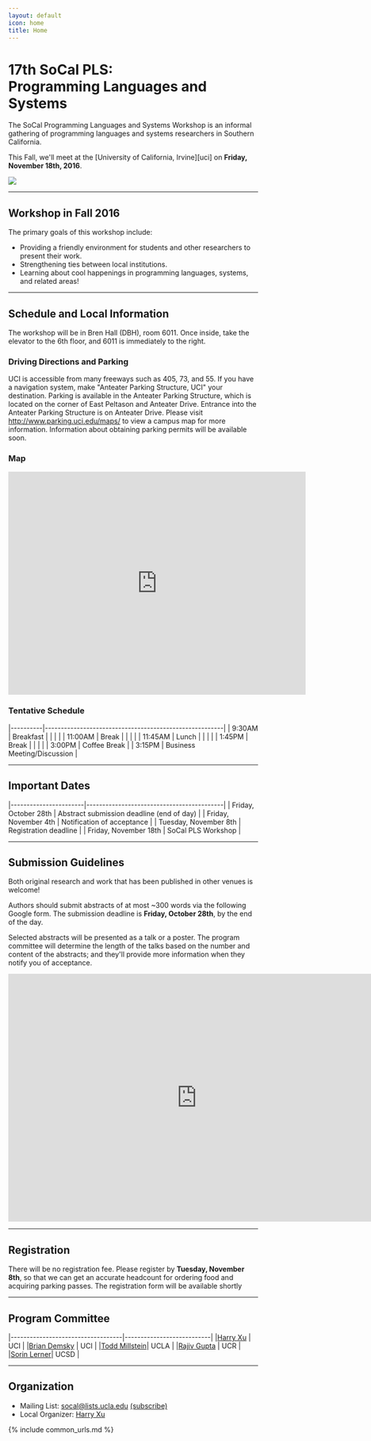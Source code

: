 ```yaml
---
layout: default
icon: home
title: Home
---
```


# 17th SoCal PLS: <br> Programming Languages and Systems

The SoCal Programming Languages and Systems Workshop is an informal gathering of
programming languages and systems researchers in Southern California.

This Fall, we'll meet at the [University of California, Irvine][uci] on
**Friday, November 18th, 2016**.

<img src="http://mindbodylab.bio.uci.edu/img/UCI%20Arial%20Photo%202.JPG">

---

## Workshop in Fall 2016

The primary goals of this workshop include:

* Providing a friendly environment for students and other researchers to present
  their work.
* Strengthening ties between local institutions.
* Learning about cool happenings in programming languages, systems, and related
  areas!

---

## Schedule and Local Information

The workshop will be in Bren Hall (DBH), room 6011. Once inside, take the elevator to the 6th floor, and 6011 is immediately to the right.

### Driving Directions and Parking
UCI is accessible from many freeways such as 405, 73, and 55. If you have a navigation system, make "Anteater Parking Structure, UCI" your destination. Parking is available in the Anteater Parking Structure, which is located on the corner of East Peltason and Anteater Drive. Entrance into the Anteater Parking Structure is on Anteater Drive. Please visit http://www.parking.uci.edu/maps/ to view a campus map for more information. Information about obtaining parking permits will be available soon.

### Map
<iframe src="https://www.google.com/maps/embed?pb=!1m18!1m12!1m3!1d415.1933709692728!2d-117.8380030984552!3d33.642986726913584!2m3!1f0!2f0!3f0!3m2!1i1024!2i768!4f13.1!3m3!1m2!1s0x80dcde05faa15f01%3A0x65d87c8c9fa12bc5!2sAnteater+Parking+Structure%2C+Irvine%2C+CA+92617!5e0!3m2!1sen!2sus!4v1475351882862" width="600" height="450" frameborder="0" style="border:0" allowfullscreen></iframe>

### Tentative Schedule

|----------|--------------------------------------------------------|
| 9:30AM   | Breakfast                                              |
|          |                                                        | 
| 11:00AM  | Break                                                  |
|          |                                                        |
| 11:45AM  | Lunch                                                  |
|          |                                                        |
| 1:45PM   | Break                                                  |
|          |                                                        |
| 3:00PM   | Coffee Break                                           |
| 3:15PM   | Business Meeting/Discussion                            |

---

## Important Dates

|-----------------------|-------------------------------------------|
| Friday, October 28th   | Abstract submission deadline (end of day) |
| Friday, November 4th | Notification of acceptance                |
| Tuesday, November 8th | Registration deadline                     |
| Friday, November 18th  | SoCal PLS Workshop                        |

---

## Submission Guidelines

Both original research and work that has been published in other venues is
welcome!

Authors should submit abstracts of at most ~300 words via the following Google
form. The submission deadline is **Friday, October 28th**, by the end of the day.

Selected abstracts will be presented as a talk or a poster. The program
committee will determine the length of the talks based on the number and content
of the abstracts; and they'll provide more information when they notify you of
acceptance.

<iframe src="https://docs.google.com/forms/d/e/1FAIpQLScTmEthnELpfxiNuTMi9MudJKSY8jyQNgW15PAnWjcgocxshg/viewform?embedded=true" width="760" height="500" frameborder="0" marginheight="0" marginwidth="0">Loading...</iframe>

---

## Registration

There will be no registration fee. Please register by **Tuesday, November 8th**, so that we can get an accurate
headcount for ordering food and acquiring parking passes.  The registration form will be available shortly

---

## Program Committee

|-----------------------------------|---------------------------|
|[Harry Xu](http://www.ics.uci.edu/~guoqingx)   | UCI     |
|[Brian Demsky](http://plrg.eecs.uci.edu/)      | UCI     |
|[Todd Millstein](http://web.cs.ucla.edu/~todd/)| UCLA    |
|[Rajiv Gupta](www.cs.ucr.edu/~gupta/)          | UCR     |
|[Sorin Lerner](http://cseweb.ucsd.edu/~lerner/)| UCSD    |

---

## Organization

* Mailing List: socal@lists.ucla.edu
  [(subscribe)](http://lists.ucla.edu/cgi-bin/mailman/listinfo/socal)
* Local Organizer:
  [Harry Xu](http://www.ics.uci.edu/~guoqingx)

{% include common_urls.md %}
